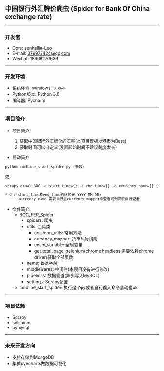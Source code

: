 ## 中国银行外汇牌价爬虫 (Spider for Bank Of China exchange rate)

---

<h3 id="Developer">开发者</h3>

* Core: sunhailin-Leo
* E-mail: 379978424@qq.com
* Wechat: 18666270636

---

<h3 id="DevEnv">开发环境</h3>

* 系统环境: Windows 10 x64
* Python版本: Python 3.6
* 编译器: Pycharm

---

<h3 id="ProjectInfo">项目简介</h3>

* 项目简介:
    1. 获取中国银行外汇牌价的汇率(本项目模板以港币为Base)
    2. 获取时间可以自定义(设置起始时间不建议跨度太长)

* 启动简介

```html
python cmdline_start_spider.py (参数)
```
或
```html
scrapy crawl BOC -a start_time={} -a end_time={} -a currency_name={} ({}需要自己填写)

* 注: start_time和end_time的格式是 YYYY-MM-DD; 
      currency_name 需要自行去currency_mapper中查看或到网页自行查看
```

* 文件简介:
    * BOC_FER_Spider
        * spiders: 爬虫
        * utils: 工具类
            * common_utils: 常用方法
            * currency_mapper: 货币映射规则
            * enum_variable: 全局变量
            * get_total_page: selenium(chrome headless 需要依赖chrome driver)获取全部页数
        * items: 数据字段
        * middlewares: 中间件(本项目没有进行修改)
        * pipelines: 数据管道(异步写入MySQL)
        * settings: Scrapy配置
    * cmdline_start_spider: 执行这个py或者自行输入命令启动也ok
---

<h3 id="Dependency">项目依赖</h3>

* Scrapy
* selenium
* pymysql

--- 

<h3 id="Future">未来开发方向</h3>

* 支持存储到MongoDB
* 集成pyecharts做数据可视化
